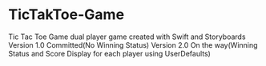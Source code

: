 # TicTakToe-Game
Tic Tac Toe Game dual player game created with Swift and Storyboards
Version 1.0 Committed(No Winning Status)
Version 2.0 On the way(Winning Status and Score Display for each player using UserDefaults)
